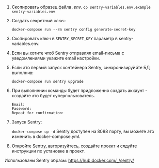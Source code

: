 
1. Скопировать образец файла *.env*.
    ```cp sentry-variables.env.example sentry-variables.env``` 

1. Создать секретный ключ:

    ```docker-compose run --rm sentry config generate-secret-key```

1. Скопировать ключ в `SENTRY_SECRET_KEY` параметр в sentry-variables.env.

1. Если вы хотите чтоб Sentry отправлял email-письма с уведомлениями укажите email настройки.

1. Если это первый запуск контейнера Sentry, синхронизируййте БД выполнив:

    ```docker-compose run sentry upgrade```

1. При выполнении команды будет придложенно создать аккаунт - создайте это будет суперпользователь.

    ```Would you like to create a user account now? [Y/n]:
    Email:
    Password:
    Repeat for confirmation:
    ```

1. Запуск Sentry:

    ```docker-compose up -d```
    Sentry доступен на 8088 порту, вы можете это изменить в docker-compose.yml.

1. Откройте Sentry, авторизуйтесь, создайте проект и слдуйте инструкции по установке в проект.

Использованы Sentry образы: https://hub.docker.com/_/sentry/
